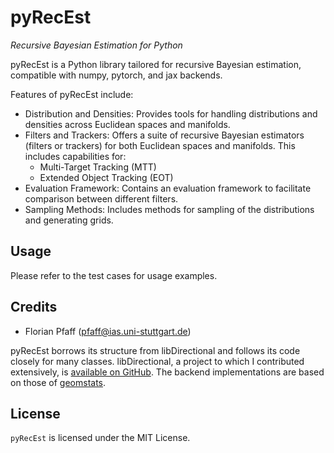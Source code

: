 # pyRecEst

*Recursive Bayesian Estimation for Python*

pyRecEst is a Python library tailored for recursive Bayesian estimation, compatible with numpy, pytorch, and jax backends.

Features of pyRecEst include:

* Distribution and Densities: Provides tools for handling distributions and densities across Euclidean spaces and manifolds.
* Filters and Trackers: Offers a suite of recursive Bayesian estimators (filters or trackers) for both Euclidean spaces and manifolds. This includes capabilities for:
  * Multi-Target Tracking (MTT)
  * Extended Object Tracking (EOT)
* Evaluation Framework: Contains an evaluation framework to facilitate comparison between different filters.
* Sampling Methods: Includes methods for sampling of the distributions and generating grids.

## Usage

Please refer to the test cases for usage examples.

## Credits

- Florian Pfaff (<pfaff@ias.uni-stuttgart.de>)

pyRecEst borrows its structure from libDirectional and follows its code closely for many classes. libDirectional, a project to which I contributed extensively, is [available on GitHub](https://github.com/libDirectional). The backend implementations are based on those of [geomstats](https://github.com/geomstats/geomstats).

## License
`pyRecEst` is licensed under the MIT License.
